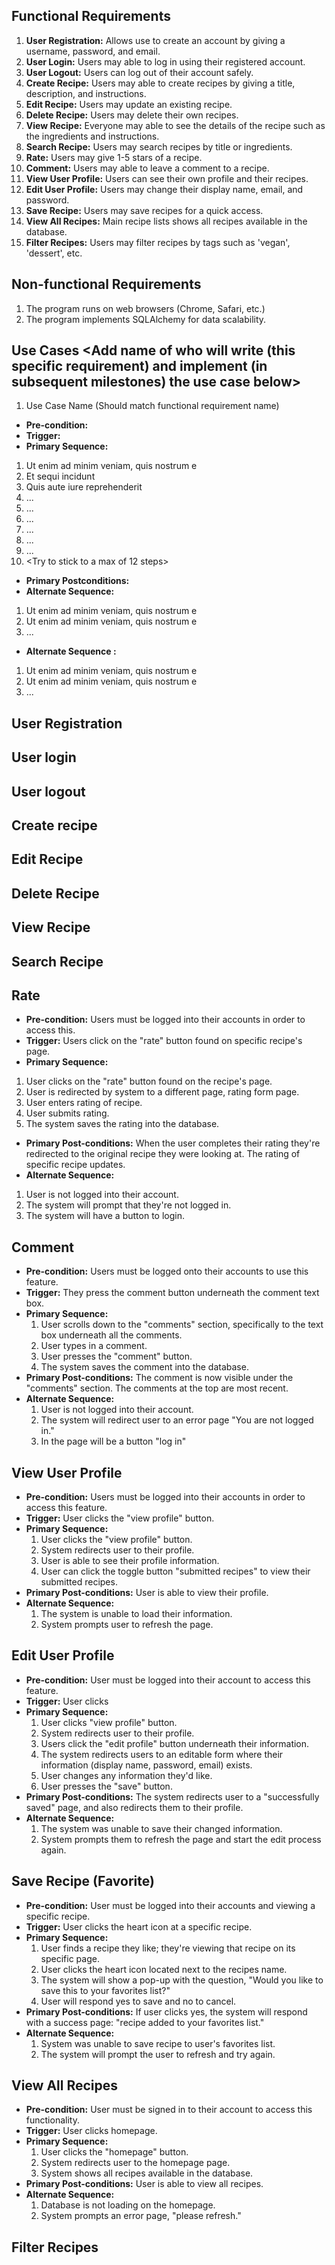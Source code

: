 ## Functional Requirements
1. **User Registration:** Allows use to create an account by giving a username, password, and email.
2. **User Login:** Users may able to log in using their registered account.
3. **User Logout:** Users can log out of their account safely.
4. **Create Recipe:** Users may able to create recipes by giving a title, description, and instructions. 
5. **Edit Recipe:** Users may update an existing recipe.
6. **Delete Recipe:** Users may delete their own recipes.
7. **View Recipe:** Everyone may able to see the details of the recipe such as the ingredients and instructions. 
8. **Search Recipe:** Users may search recipes by title or ingredients.
9. **Rate:** Users may give 1-5 stars of a recipe. 
10. **Comment:** Users may able to leave a comment to a recipe. 
11. **View User Profile:** Users can see their own profile and their recipes. 
12. **Edit User Profile:** Users may change their display name, email, and password. 
13. **Save Recipe:** Users may save recipes for a quick access. 
14. **View All Recipes:** Main recipe lists shows all recipes available in the database. 
15. **Filter Recipes:** Users may filter recipes by tags such as 'vegan', 'dessert', etc.

## Non-functional Requirements
1. The program runs on web browsers (Chrome, Safari, etc.)
2. The program implements SQLAlchemy for data scalability.

## Use Cases <Add name of who will write (this specific requirement) and implement (in subsequent milestones) the use case below>
1. Use Case Name (Should match functional requirement name)
- **Pre-condition:** <can be a list or short description>
- **Trigger:** <can be a list or short description>
- **Primary Sequence:**
1. Ut enim ad minim veniam, quis nostrum e
2. Et sequi incidunt
3. Quis aute iure reprehenderit
4. ...
5. ...
6. ...
7. ...
8. ...
9. ...
10. <Try to stick to a max of 12 steps>
- **Primary Postconditions:** <can be a list or short description>
- **Alternate Sequence:** <you can have more than one alternate sequence to
describe multiple issues that may arise and their outcomes>
1. Ut enim ad minim veniam, quis nostrum e
2. Ut enim ad minim veniam, quis nostrum e
3. ...
- **Alternate Sequence <optional>:** <you can have more than one alternate sequence to describe multiple issues that may arise>
1. Ut enim ad minim veniam, quis nostrum e
2. Ut enim ad minim veniam, quis nostrum e
3. ...

## User Registration <Dom>
## User login <Dom>
## User logout <Dom>
## Create recipe <Dom> 
## Edit Recipe <Dom>
## Delete Recipe <Dom>
## View Recipe <Dom>
## Search Recipe<Dom>


## Rate <Frances>
- **Pre-condition:** Users must be logged into their accounts in order to 
access this.
- **Trigger:** Users click on the "rate" button found on specific recipe's page.
- **Primary Sequence:**
1. User clicks on the "rate" button found on the recipe's page.
2. User is redirected by system to a different page, rating form page.
3. User enters rating of recipe.
4. User submits rating.
5. The system saves the rating into the database.
- **Primary Post-conditions:** When the user completes their rating they're redirected
to the original recipe they were looking at. The rating of specific recipe updates.
- **Alternate Sequence:** 
1. User is not logged into their account.
2. The system will prompt that they're not logged in.
3. The system will have a button to login.

## Comment <Frances>
- **Pre-condition:** Users must be logged onto their accounts to use
this feature.
- **Trigger:** They press the comment button underneath the comment text box.
- **Primary Sequence:**
  1. User scrolls down to the "comments" section, specifically to the text box 
  underneath all the comments.
  2. User types in a comment.
  3. User presses the "comment" button.
  4. The system saves the comment into the database.
- **Primary Post-conditions:** The comment is now visible under the "comments" section.
The comments at the top are most recent.
- **Alternate Sequence:** 
  1. User is not logged into their account.
  2. The system will redirect user to an error page "You are not logged in."
  3. In the page will be a button "log in"

## View User Profile <Frances>
- **Pre-condition:** Users must be logged into their accounts in order
to access this feature.
- **Trigger:** User clicks the "view profile" button.
- **Primary Sequence:**
  1. User clicks the "view profile" button.
  2. System redirects user to their profile.
  3. User is able to see their profile information.
  4. User can click the toggle button "submitted recipes" to view their submitted recipes.
- **Primary Post-conditions:** User is able to view their profile.
- **Alternate Sequence:** 
  1. The system is unable to load their information.
  2. System prompts user to refresh the page.

## Edit User Profile <Frances>
- **Pre-condition:** User must be logged into their account to access this feature.
- **Trigger:** User clicks 
- **Primary Sequence:**
  1. User clicks "view profile" button.
  2. System redirects user to their profile.
  3. Users click the "edit profile" button underneath their information.
  4. The system redirects users to an editable form where their information
     (display name, password, email) exists.
  5. User changes any information they'd like.
  6. User presses the "save" button.
- **Primary Post-conditions:** The system redirects user to a "successfully saved" page, 
and also redirects them to their profile.
- **Alternate Sequence:** 
  1. The system was unable to save their changed information.
  2. System prompts them to refresh the page and start the edit process again.

## Save Recipe (Favorite) <Frances>
- **Pre-condition:** User must be logged into their accounts and viewing a specific recipe.
- **Trigger:** User clicks the heart icon at a specific recipe.
- **Primary Sequence:**
  1. User finds a recipe they like; they're viewing that recipe on its specific page.
  2. User clicks the heart icon located next to the recipes name.
  3. The system will show a pop-up with the question, "Would you like to save this to your
  favorites list?"
  4. User will respond yes to save and no to cancel.
- **Primary Post-conditions:** If user clicks yes, the system will respond with a success page: "recipe added to your favorites list."
- **Alternate Sequence:** 
  1. System was unable to save recipe to user's favorites list.
  2. The system will prompt the user to refresh and try again.

## View All Recipes <Frances>
- **Pre-condition:** User must be signed in to their account to access this functionality.
- **Trigger:** User clicks homepage.
- **Primary Sequence:**
  1. User clicks the "homepage" button.
  2. System redirects user to the homepage page.
  3. System shows all recipes available in the database.
- **Primary Post-conditions:** User is able to view all recipes.
- **Alternate Sequence:**
  1. Database is not loading on the homepage.
  2. System prompts an error page, "please refresh."

## Filter Recipes <Frances>
